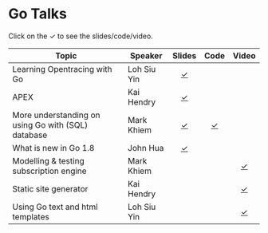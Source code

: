 # Go Talks
Click on the ✓ to see the slides/code/video.

| Topic | Speaker | Slides | Code | Video |
| --- | --- |:---:|:---:|:---:|
| Learning Opentracing with Go | Loh Siu Yin | [✓](https://github.com/siuyin/present_opentracing-go) | | |
| APEX | Kai Hendry | [✓](http://talks.webconverger.com/2017-08-22/) | | |
| More understanding on using Go with (SQL) database | Mark Khiem | [✓](https://github.com/exklamationmark/talks/blob/master/singapore_gophers_feb_2017/slide.pdf) | [✓](https://github.com/exklamationmark/talks/tree/master/singapore_gophers_feb_2017) | |
| What is new in Go 1.8 | John Hua | [✓](https://www.slideshare.net/huazhihao1/what-is-new-in-go-18-72210978) | | |
| Modelling & testing subscription engine | Mark Khiem | | | [✓](https://youtu.be/5J2tCMWFs8o) |
| Static site generator | Kai Hendry | | | [✓](https://youtu.be/J9yxbpmz-nY) |
| Using Go text and html templates | Loh Siu Yin | | | [✓](https://youtu.be/oRjI-sdiNrY) |
